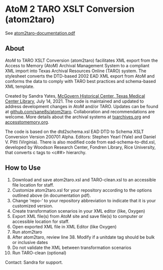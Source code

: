AtoM 2 TARO XSLT Conversion (atom2taro)
=====
See [atom2taro-documentation.pdf](https://github.com/sane8s/atom2taro/blob/main/atom2taro-documentation.pdf)

## About
AtoM to TARO XSLT Conversion (atom2taro) facilitates XML export from the Access to Memory (AtoM) Archival Management System to a compliant XML import into Texas Archival Resources Online (TARO) system. The stylesheet converts the DTD-based 2002 EAD XML export from AtoM and conforms the data to comply with TARO best practices and schema-based XML template.

Created by Sandra Yates, [McGovern Historical Center, Texas Medical Center Library](https://archives.library.tmc.edu/), July 14, 2021. The code is maintained and updated to address development changes in AtoM and/or TARO. Updates can be found at [github.com/sane8s/atom2taro](https://github.com/sane8s/atom2taro). Collaboration and recommendations are welcome. More details about the archival systems at [txarchives.org](https://txarchives.org/) and [accesstomemory.org](https://www.accesstomemory.org/).

The code is based on the dtd2schema.xsl EAD DTD to Schema XSLT Conversion Version 200701 Alpha. Editors: Stephen Yearl (Yale) and Daniel V. Pitti (Virginia).
There is also modified code from ead-schema-to-dtd.xsl, developed by Woodson Research Center, Fondren Library, Rice University, that converts c tags to <c##> hierarchy.

## How to Use
1. Download and save atom2taro.xsl and TARO-clean.xsl to an accessible file location for staff.
2. Customize atom2taro.xsl for your repository according to the options outlined above (in documentation pdf).
3. Change ‘repo-’ to your repository abbreviation to indicate that it is your customized version.
4. Create transformation scenarios in your XML editor (like, Oxygen)
5. Export XML file(s) from AtoM site and save file(s) to computer or accessible location for staff.
6. Open exported XML file in XML Editor (like Oxygen)
7. Run atom2taro
8. After atom2taro, review line 38. Modify if a unitdate tag should be bulk or inclusive dates
9. Do not validate the XML between transformation scenarios
10. Run TARO-clean (optional)  

Contact: Sandra for support.
